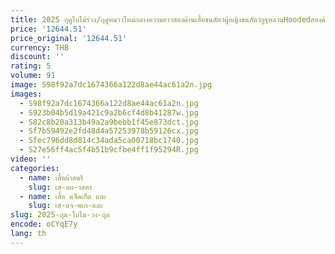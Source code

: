 ```yaml
---
title: 2025 ฤดูใบไม้ร่วง/ฤดูหนาวใหม่กลางความยาวสองด้านเสื้อขนสัตว์ผู้หญิงขนสัตว์อูฐหลวมHoodedสองด้านเสื้อขนสัตว์
price: '12644.51'
price_original: '12644.51'
currency: THB
discount: ''
rating: 5
volume: 91
image: S98f92a7dc1674366a122d8ae44ac61a2n.jpg
images:
  - S98f92a7dc1674366a122d8ae44ac61a2n.jpg
  - S923b04b5d19a421c9a2b6cf4d8b41287w.jpg
  - S82c8b20a313b49a2a9bebb1f45e873dct.jpg
  - Sf7b59492e2fd48d4a57253978b59126cx.jpg
  - Sfec796dd8d814c34ada5ca00718bc1740.jpg
  - S27e56ff4ac5f4b51b9cfbe4ff1f95294R.jpg
video: ''
categories:
  - name: เสื้อผ้าสตรี
    slug: เส-อผ-าสตร
  - name: เสื้อ แจ็คเก็ต และ
    slug: เส-แจ-คเก-และ
slug: 2025-ฤด-ใบไม-วง-ฤด
encode: oCYqE7y
lang: th
---
```

  